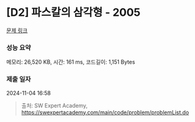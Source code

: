 # [D2] 파스칼의 삼각형 - 2005 

[문제 링크](https://swexpertacademy.com/main/code/problem/problemDetail.do?contestProbId=AV5P0-h6Ak4DFAUq) 

### 성능 요약

메모리: 26,520 KB, 시간: 161 ms, 코드길이: 1,151 Bytes

### 제출 일자

2024-11-04 16:58



> 출처: SW Expert Academy, https://swexpertacademy.com/main/code/problem/problemList.do